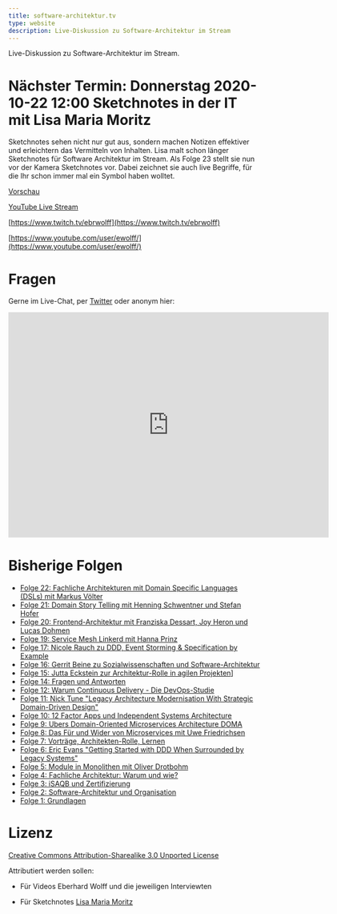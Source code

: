 ```yaml
---
title: software-architektur.tv
type: website
description: Live-Diskussion zu Software-Architektur im Stream
---
```


Live-Diskussion zu Software-Architektur im Stream. 

# Nächster Termin: Donnerstag 2020-10-22 12:00 Sketchnotes in der IT mit Lisa Maria Moritz 

Sketchnotes sehen nicht nur gut aus, sondern machen Notizen effektiver
und erleichtern das Vermitteln von Inhalten. Lisa malt schon länger
Sketchnotes für Software Architektur im Stream. Als Folge 23 stellt
sie nun vor der Kamera Sketchnotes vor. Dabei zeichnet sie auch live
Begriffe, für die Ihr schon immer mal ein Symbol haben wolltet.

[Vorschau](https://youtu.be/s2hrz5KrdVg)

[YouTube Live Stream](https://www.youtube.com/watch?v=2xX9CCndAew)

[https://www.twitch.tv/ebrwolff](https://www.twitch.tv/ebrwolff)

[https://www.youtube.com/user/ewolff/](https://www.youtube.com/user/ewolff/)

# Fragen

Gerne im Live-Chat, per [Twitter](https://twitter.com/ewolff) oder anonym
hier:

<div class="embed-container">
<div class="ratio4x3">
<iframe
src="https://docs.google.com/forms/d/e/1FAIpQLSf0xIZkNG_wRJ0IiobVcO3Z-q3dQMcwYTww0wgiWCupZCKM4A/viewform?embedded=true"
width="640" height="450" frameborder="0" marginheight="0"
marginwidth="0">Loading…</iframe>
</div>
</div>

# Bisherige Folgen
* [Folge 22: Fachliche Architekturen mit Domain Specific Languages (DSLs) mit Markus Völter](folge22.html)
* [Folge 21: Domain Story Telling mit Henning Schwentner und Stefan Hofer](folge21.html)
* [Folge 20: Frontend-Architektur mit Franziska Dessart, Joy Heron und Lucas Dohmen](folge20.html)
* [Folge 19: Service Mesh Linkerd mit Hanna Prinz](folge19.html)
* [Folge 17: Nicole Rauch zu DDD, Event Storming & Specification by Example](folge17.html)
* [Folge 16: Gerrit Beine zu Sozialwissenschaften und Software-Architektur](folge16.html)
* [Folge 15: Jutta Eckstein zur Architektur-Rolle in agilen Projekten](folge15.html)]
* [Folge 14: Fragen und Antworten](folge14.html)
* [Folge 12: Warum Continuous Delivery - Die DevOps-Studie](folge12.html)
* [Folge 11: Nick Tune "Legacy Architecture Modernisation With
  Strategic Domain-Driven Design"](folge11.html)
* [Folge 10: 12 Factor Apps und Independent Systems Architecture](folge10.html)
* [Folge 9:  Ubers Domain-Oriented Microservices Architecture DOMA](folge9.html)
* [Folge 8: Das Für und Wider von Microservices mit Uwe Friedrichsen](folge8.html)
* [Folge 7: Vorträge, Architekten-Rolle, Lernen](folge7.html)
* [Folge 6: Eric Evans "Getting Started with DDD When Surrounded by Legacy Systems"](folge6.html)
* [Folge 5: Module in Monolithen mit Oliver Drotbohm](folge5.html)
* [Folge 4: Fachliche Architektur: Warum und wie?](folge4.html)
* [Folge 3: iSAQB und Zertifizierung](folge3.html)
* [Folge 2: Software-Architektur und Organisation](folge2.html)
* [Folge 1: Grundlagen](folge1.html)

# Lizenz

[Creative Commons Attribution-Sharealike 3.0 Unported
License](http://creativecommons.org/licenses/by-sa/3.0/)

Attributiert werden sollen:

* Für Videos Eberhard Wolff und die jeweiligen Interviewten

* Für Sketchnotes [Lisa Maria Moritz](https://twitter.com/Teapot4181)
